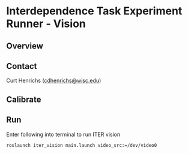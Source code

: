 # Interdependence Task Experiment Runner - Vision

##  Overview


## Contact
Curt Henrichs (cdhenrichs@wisc.edu)

## Calibrate


## Run
Enter following into terminal to run ITER vision

```
roslaunch iter_vision main.launch video_src:=/dev/video0
```
